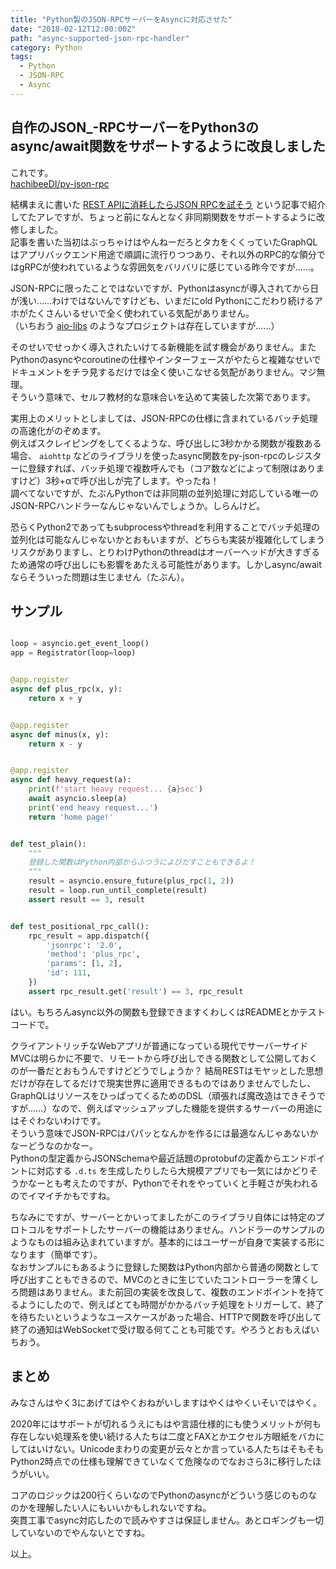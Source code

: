 ```yaml
---
title: "Python製のJSON-RPCサーバーをAsyncに対応させた"
date: "2018-02-12T12:00:00Z"
path: "async-supported-json-rpc-handler"
category: Python
tags:
  - Python
  - JSON-RPC
  - Async
---
```


## 自作のJSON_-RPCサーバーをPython3のasync/await関数をサポートするように改良しました

これです。  
[hachibeeDI/py-json-rpc](https://github.com/hachibeeDI/py-json-rpc)

結構まえに書いた [REST APIに消耗したらJSON RPCを試そう](http://hachibeechan.hateblo.jp/entry/try-json-rpc-great-good) という記事で紹介してたアレですが、ちょっと前になんとなく非同期関数をサポートするように改修しました。  
記事を書いた当初はぶっちゃけはやんねーだろとタカをくくっていたGraphQLはアプリバックエンド用途で順調に流行りつつあり、それ以外のRPC的な領分ではgRPCが使われているような雰囲気をバリバリに感じている昨今ですが……。

JSON-RPCに限ったことではないですが、Pythonはasyncが導入されてから日が浅い……わけではないんですけども、いまだにold Pythonにこだわり続けるアホがたくさんいるせいで全く使われている気配がありません。  
（いちおう [aio-libs](https://github.com/aio-libs) のようなプロジェクトは存在していますが……）  

そのせいでせっかく導入されたいけてる新機能を試す機会がありません。またPythonのasyncやcoroutineの仕様やインターフェースがやたらと複雑なせいでドキュメントをチラ見するだけでは全く使いこなせる気配がありません。マジ無理。  
そういう意味で、セルフ教材的な意味合いを込めて実装した次第であります。

実用上のメリットとしましては、JSON-RPCの仕様に含まれているバッチ処理の高速化がのぞめます。  
例えばスクレイピングをしてくるような、呼び出しに3秒かかる関数が複数ある場合、 `aiohttp` などのライブラリを使ったasync関数をpy-json-rpcのレジスターに登録すれば、バッチ処理で複数呼んでも（コア数などによって制限はありますけど）3秒+αで呼び出しが完了します。やったね！  
調べてないですが、たぶんPythonでは非同期の並列処理に対応している唯一のJSON-RPCハンドラーなんじゃないんでしょうか。しらんけど。

恐らくPython2であってもsubprocessやthreadを利用することでバッチ処理の並列化は可能なんじゃないかとおもいますが、どちらも実装が複雑化してしまうリスクがありますし、とりわけPythonのthreadはオーバーヘッドが大きすぎるため通常の呼び出しにも影響をあたえる可能性があります。しかしasync/awaitならそういった問題は生じません（たぶん）。


## サンプル

```python

loop = asyncio.get_event_loop()
app = Registrator(loop=loop)


@app.register
async def plus_rpc(x, y):
    return x + y


@app.register
async def minus(x, y):
    return x - y


@app.register
async def heavy_request(a):
    print(f'start heavy request... {a}sec')
    await asyncio.sleep(a)
    print('end heavy request...')
    return 'home page!'


def test_plain():
    """
    登録した関数はPython内部からふつうによびだすこともできるよ！
    """
    result = asyncio.ensure_future(plus_rpc(1, 2))
    result = loop.run_until_complete(result)
    assert result == 3, result


def test_positional_rpc_call():
    rpc_result = app.dispatch({
        'jsonrpc': '2.0',
        'method': 'plus_rpc',
        'params': [1, 2],
        'id': 111,
    })
    assert rpc_result.get('result') == 3, rpc_result

```

はい。もちろんasync以外の関数も登録できますくわしくはREADMEとかテストコードで。

クライアントリッチなWebアプリが普通になっている現代でサーバーサイドMVCは明らかに不要で、リモートから呼び出しできる関数として公開しておくのが一番だとおもうんですけどどうでしょうか？ 結局RESTはモヤッとした思想だけが存在してるだけで現実世界に適用できるものではありませんでしたし、GraphQLはリソースをひっぱってくるためのDSL（頑張れば魔改造はできそうですが……）なので、例えばマッシュアップした機能を提供するサーバーの用途にはそぐわないわけです。  
そういう意味でJSON-RPCはパパッとなんかを作るには最適なんじゃあないかなーどうなのかなー。  
Pythonの型定義からJSONSchemaや最近話題のprotobufの定義からエンドポイントに対応する `.d.ts` を生成したりしたら大規模アプリでも一気にはかどりそうかなーとも考えたのですが、Pythonでそれをやっていくと手軽さが失われるのでイマイチかもですね。

ちなみにですが、サーバーとかいってましたがこのライブラリ自体には特定のプロトコルをサポートしたサーバーの機能はありません。ハンドラーのサンプルのようなものは組み込まれていますが。基本的にはユーザーが自身で実装する形になります（簡単です）。  
なおサンプルにもあるように登録した関数はPython内部から普通の関数として呼び出すこともできるので、MVCのときに生じていたコントローラーを薄くしろ問題はありません。また前回の実装を改良して、複数のエンドポイントを持てるようにしたので、例えばとても時間がかかるバッチ処理をトリガーして、終了を待ちたいというようなユースケースがあった場合、HTTPで関数を呼び出して終了の通知はWebSocketで受け取る何てことも可能です。やろうとおもえばいちおう。


## まとめ

みなさんはやく3にあげてはやくおねがいしますはやくはやくいそいではやく。

2020年にはサポートが切れるうえにもはや言語仕様的にも使うメリットが何も存在しない処理系を使い続ける人たちは二度とFAXとかエクセル方眼紙をバカにしてはいけない。Unicodeまわりの変更が云々とか言っている人たちはそもそもPython2時点での仕様も理解できていなくて危険なのでなおさら3に移行したほうがいい。

コアのロジックは200行くらいなのでPythonのasyncがどういう感じのものなのかを理解したい人にもいいかもしれないですね。  
突貫工事でasync対応したので読みやすさは保証しません。あとロギングも一切していないのでやんないとですね。

以上。
